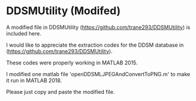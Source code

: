 # DDSMUtility (Modifed)
A modified file in DDSMUtility (https://github.com/trane293/DDSMUtility) is included here.

I would like to appreciate the extraction codes for the DDSM database in (https://github.com/trane293/DDSMUtility).

These codes were properly working in MATLAB 2015.

I modified one matlab file 'openDDSMLJPEGAndConvertToPNG.m' to make it run in MATLAB 2018.

Please just copy and paste the modified file.
